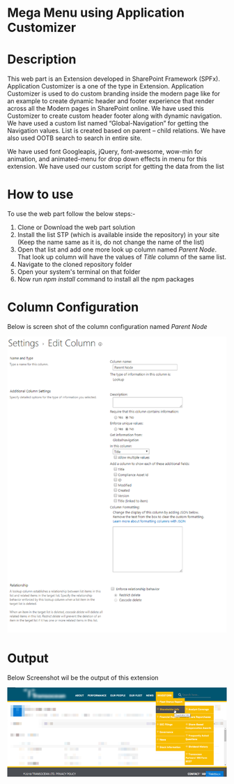 # Mega Menu using Application Customizer
# Description
This web part is an Extension developed in SharePoint Framework (SPFx). Application Customizer is a one of the type in Extension. Application Customizer is used to do custom branding inside the modern page like for an example to create dynamic header and footer experience that render across all the Modern pages in SharePoint online. We have used this Customizer to create custom header footer along with dynamic navigation. We have used a custom list named “Global-Navigation” for getting the Navigation values. List is created based on parent – child relations. We have also used OOTB search to search in entire site.

We have used font Googleapis, jQuery, font-awesome, wow-min for animation, and animated-menu for drop down effects in menu for this extension. We have used our custom script for getting the data from the list
# How to use
To use the web part follow the below steps:-
1) Clone or Download the web part solution
2) Install the list STP (which is available inside the repository) in your site (Keep the name same as it is, do not change the name of the list)
3) Open that list and add one more look up column named *Parent Node*. That look up column will have the values of *Title* column of the same list.
4) Navigate to the cloned repository folder
5) Open your system's terminal on that folder
6) Now run *npm install* command to install all the npm packages
# Column Configuration

Below is screen shot of the column configuration named *Parent Node*

![Image of Yaktocat](https://github.com/mindlabco/Mega-Menu-using-Application-Customizer/blob/master/Column-Configuration.png)

# Output

Below Screenshot wil be the output of this extension

![Image of Yaktocat](https://github.com/mindlabco/Mega-Menu-using-Application-Customizer/blob/master/Transocean-navigation.png)

